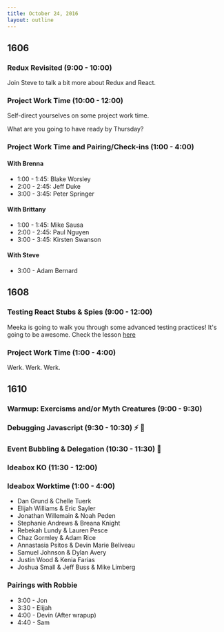 ```yaml
---
title: October 24, 2016
layout: outline
---
```


## 1606

### Redux Revisited (9:00 - 10:00)

Join Steve to talk a bit more about Redux and React.

### Project Work Time (10:00 - 12:00)

Self-direct yourselves on some project work time.

What are you going to have ready by Thursday?

### Project Work Time and Pairing/Check-ins (1:00 - 4:00)

#### With Brenna

- 1:00 - 1:45: Blake Worsley
- 2:00 - 2:45: Jeff Duke
- 3:00 - 3:45: Peter Springer

#### With Brittany

- 1:00 - 1:45: Mike Sausa
- 2:00 - 2:45: Paul Nguyen
- 3:00 - 3:45: Kirsten Swanson

#### With Steve

- 3:00 - Adam Bernard


## 1608

### Testing React Stubs & Spies (9:00 - 12:00)

Meeka is going to walk you through some advanced testing practices! It's going to be awesome. Check the lesson [here](http://frontend.turing.io/lessons/testing-react-with-stubs.html)

### Project Work Time (1:00 - 4:00)

Werk. Werk. Werk.


## 1610

### Warmup: Exercisms and/or Myth Creatures (9:00 - 9:30)

### Debugging Javascript (9:30 - 10:30) :zap: :ant:

### Event Bubbling & Delegation (10:30 - 11:30) :balloon:

### Ideabox KO (11:30 - 12:00)

### Ideabox Worktime (1:00 - 4:00)

* Dan Grund & Chelle Tuerk
* Elijah Williams & Eric Sayler
* Jonathan Willemain & Noah Peden
* Stephanie Andrews & Breana Knight
* Rebekah Lundy & Lauren Pesce
* Chaz Gormley & Adam Rice
* Annastasia Psitos & Devin Marie Beliveau
* Samuel Johnson & Dylan Avery
* Justin Wood & Kenia Farias
* Joshua Small & Jeff Buss & Mike Limberg

### Pairings with Robbie

* 3:00 - Jon
* 3:30 - Elijah
* 4:00 - Devin (After wrapup)
* 4:40 - Sam
